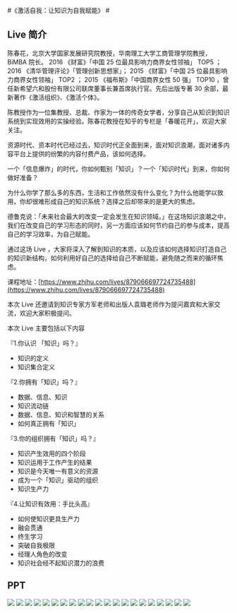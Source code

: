 #《激活自我：让知识为自我赋能》 #
## Live 简介 ##
陈春花，北京大学国家发展研究院教授，华南理工大学工商管理学院教授， BiMBA 院长。 2016 《财富》「中国 25 位最具影响力商界女性领袖」 TOP5 ； 2016 《清华管理评论》「管理创新思想家」； 2015 《财富》「中国 25 位最具影响力商界女性领袖」 TOP2 ； 2015 《福布斯》「中国商界女性 50 强」 TOP10 ，曾任新希望六和股份有限公司联席董事长兼首席执行官。先后出版专著 30 余部，最新著作《激活组织》、《激活个体》。

陈教授作为一位集教授、总裁、作家为一体的传奇女学者，分享自己从知识到知识系统到实现效用的实操经验。陈春花教授在知乎的专栏是「春暖花开」，欢迎大家关注。

资源时代、资本时代已经过去，知识时代正全面到来，面对知识浪潮，面对诸多内容平台上提供的纷繁的内容付费产品，该如何选择。

一个「信息爆炸」的时代，你如何甄别「知识」？一个「知识时代」到来，你如何做好准备？

为什么你学了那么多的东西，生活和工作依然没有什么变化？为什么他能学以致用，你却很难形成自己的知识系统？选择之后却带来的是更大的焦虑。

德鲁克说：「未来社会最大的改变一定会发生在知识领域。」在这场知识浪潮之中，我们在改变自己的学习形态的同时，另一方面应该如何节约自己的参与成本，提高自己的学习效率，为自己赋能。

通过这场 Live ，大家将深入了解到知识的本质，以及应该如何选择知识打造自己的知识新结构，如何利用好自己的选择给自己不断赋能，避免随之而来的循环焦虑。

课程地址：[https://www.zhihu.com/lives/879066697724735488](https://www.zhihu.com/lives/879066697724735488)

本次 Live 还邀请到知识专家方军老师和出版人袁璐老师作为提问嘉宾和大家交流，欢迎大家积极提问。

本次 Live 主要包括以下内容

『1.你认识 「知识」吗？』

- 知识的定义
- 知识集合定义

『2.你拥有「知识」吗？』

- 数据、信息、知识
- 知识流动链
- 数据、信息、知识和智慧的关系
- 如何真正拥有「知识」

『3.你的组织拥有「知识」吗？』

- 知识产生效用的四个阶段
- 知识运用于工作产生的结果
- 知识是今天唯一有意义的资源
- 成为一个「知识」驱动的组织
- 知识生产力

『4.让知识有效用：手比头高』

- 如何使知识更具生产力
- 融会贯通
- 终生学习
- 突破自我极限
- 经理人角色的改变
- 知识社会经不起知识潜力的浪费

## PPT ##
<img src="./img/17/001.jpg" />
<img src="./img/17/002.jpg" />
<img src="./img/17/003.jpg" />
<img src="./img/17/004.jpg" />
<img src="./img/17/005.jpg" />
<img src="./img/17/006.jpg" />
<img src="./img/17/007.jpg" />
<img src="./img/17/008.jpg" />
<img src="./img/17/009.jpg" />
<img src="./img/17/010.jpg" />
<img src="./img/17/011.jpg" />
<img src="./img/17/012.jpg" />
<img src="./img/17/013.jpg" />
<img src="./img/17/014.jpg" />
<img src="./img/17/015.jpg" />
<img src="./img/17/016.jpg" />
<img src="./img/17/017.jpg" />
<img src="./img/17/018.jpg" />
<img src="./img/17/019.jpg" />
<img src="./img/17/020.jpg" />
<img src="./img/17/021.jpg" />
